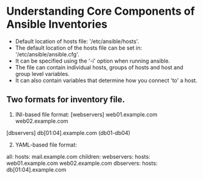 # Understanding Core Components of Ansible Inventories 
* Default location of hosts file: '/etc/ansible/hosts'.
* The default location of the hosts file can be set in: '/etc/ansible/ansible.cfg'.
* It can be specified using the '-i' option when running ansible.
* The file can contain individual hosts, groups of hosts and host and group level variables.
* It can also contain variables that determine how you connect 'to' a host. 

## Two formats for inventory file. 
1. INI-based file format:
[webservers]
web01.example.com
web02.example.com

[dbservers]
db[01:04].example.com (db01-db04)

2. YAML-based file format: 

all:
  hosts:
    mail.example.com
  children:
    webservers:
      hosts:
        web01.example.com
        web02.example.com
    dbservers:
      hosts:
        db[01:04].example.com

